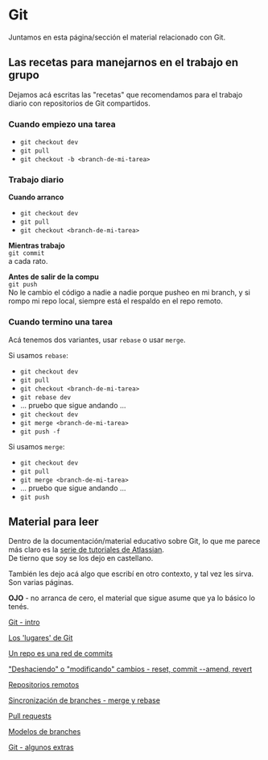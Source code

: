 # Git

Juntamos en esta página/sección el material relacionado con Git.

## Las recetas para manejarnos en el trabajo en grupo
Dejamos acá escritas las "recetas" que recomendamos para el trabajo diario con repositorios de Git compartidos.


### Cuando empiezo una tarea
- `git checkout dev`
- `git pull`
- `git checkout -b <branch-de-mi-tarea>`

### Trabajo diario
**Cuando arranco**
- `git checkout dev`
- `git pull`
- `git checkout <branch-de-mi-tarea>`

**Mientras trabajo**  
`git commit`  
a cada rato. 

**Antes de salir de la compu**  
`git push`  
No le cambio el código a nadie a nadie porque pusheo en mi branch, y si rompo mi repo local, siempre está el respaldo en el repo remoto.

### Cuando termino una tarea
Acá tenemos dos variantes, usar `rebase` o usar `merge`.

Si usamos `rebase`:
- `git checkout dev`
- `git pull`
- `git checkout <branch-de-mi-tarea>`
- `git rebase dev`
- ... pruebo que sigue andando ...
- `git checkout dev`
- `git merge <branch-de-mi-tarea>`
- `git push -f`

Si usamos `merge`:
- `git checkout dev`
- `git pull`
- `git merge <branch-de-mi-tarea>`
- ... pruebo que sigue andando ...
- `git push`


## Material para leer
Dentro de la documentación/material educativo sobre Git, lo que me parece más claro es la [serie de tutoriales de Atlassian](https://www.atlassian.com/es/git/tutorials).  
De tierno que soy se los dejo en castellano.

También les dejo acá algo que escribí en otro contexto, y tal vez les sirva. Son varias páginas.

**OJO** - no arranca de cero, el material que sigue asume que ya lo básico lo tenés.

[Git - intro](../recursos/git/git-intro)

[Los 'lugares' de Git](../recursos/git/git-espacios)

[Un repo es una red de commits](../recursos/git/git-commits)

["Deshaciendo" o "modificando" cambios - reset, commit --amend, revert](../recursos/git/git-reset)

[Repositorios remotos](../recursos/git/git-remote)

[Sincronización de branches - merge y rebase](../recursos/git/git-synchro-merge-rebase)

[Pull requests](../recursos/git/pull-requests)

[Modelos de branches](../recursos/git/branch-models)

[Git - algunos extras](../recursos/git/git-extras)


